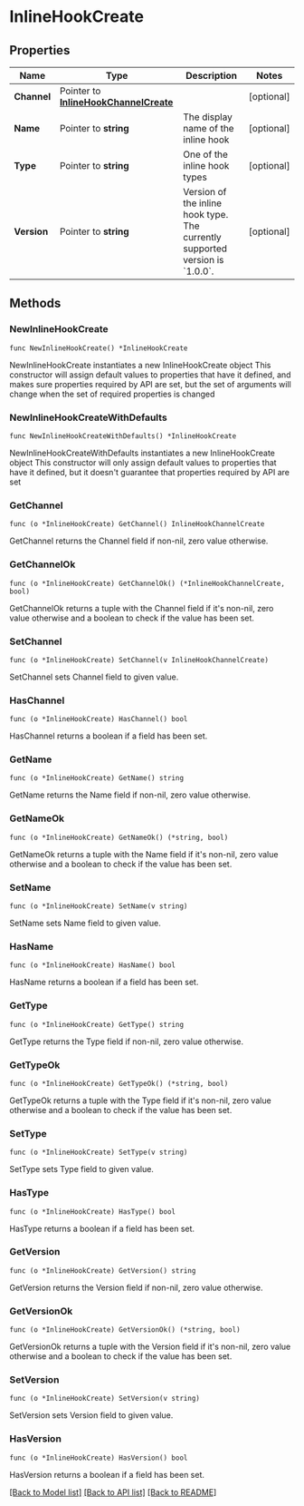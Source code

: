# InlineHookCreate

## Properties

Name | Type | Description | Notes
------------ | ------------- | ------------- | -------------
**Channel** | Pointer to [**InlineHookChannelCreate**](InlineHookChannelCreate.md) |  | [optional] 
**Name** | Pointer to **string** | The display name of the inline hook | [optional] 
**Type** | Pointer to **string** | One of the inline hook types | [optional] 
**Version** | Pointer to **string** | Version of the inline hook type. The currently supported version is &#x60;1.0.0&#x60;. | [optional] 

## Methods

### NewInlineHookCreate

`func NewInlineHookCreate() *InlineHookCreate`

NewInlineHookCreate instantiates a new InlineHookCreate object
This constructor will assign default values to properties that have it defined,
and makes sure properties required by API are set, but the set of arguments
will change when the set of required properties is changed

### NewInlineHookCreateWithDefaults

`func NewInlineHookCreateWithDefaults() *InlineHookCreate`

NewInlineHookCreateWithDefaults instantiates a new InlineHookCreate object
This constructor will only assign default values to properties that have it defined,
but it doesn't guarantee that properties required by API are set

### GetChannel

`func (o *InlineHookCreate) GetChannel() InlineHookChannelCreate`

GetChannel returns the Channel field if non-nil, zero value otherwise.

### GetChannelOk

`func (o *InlineHookCreate) GetChannelOk() (*InlineHookChannelCreate, bool)`

GetChannelOk returns a tuple with the Channel field if it's non-nil, zero value otherwise
and a boolean to check if the value has been set.

### SetChannel

`func (o *InlineHookCreate) SetChannel(v InlineHookChannelCreate)`

SetChannel sets Channel field to given value.

### HasChannel

`func (o *InlineHookCreate) HasChannel() bool`

HasChannel returns a boolean if a field has been set.

### GetName

`func (o *InlineHookCreate) GetName() string`

GetName returns the Name field if non-nil, zero value otherwise.

### GetNameOk

`func (o *InlineHookCreate) GetNameOk() (*string, bool)`

GetNameOk returns a tuple with the Name field if it's non-nil, zero value otherwise
and a boolean to check if the value has been set.

### SetName

`func (o *InlineHookCreate) SetName(v string)`

SetName sets Name field to given value.

### HasName

`func (o *InlineHookCreate) HasName() bool`

HasName returns a boolean if a field has been set.

### GetType

`func (o *InlineHookCreate) GetType() string`

GetType returns the Type field if non-nil, zero value otherwise.

### GetTypeOk

`func (o *InlineHookCreate) GetTypeOk() (*string, bool)`

GetTypeOk returns a tuple with the Type field if it's non-nil, zero value otherwise
and a boolean to check if the value has been set.

### SetType

`func (o *InlineHookCreate) SetType(v string)`

SetType sets Type field to given value.

### HasType

`func (o *InlineHookCreate) HasType() bool`

HasType returns a boolean if a field has been set.

### GetVersion

`func (o *InlineHookCreate) GetVersion() string`

GetVersion returns the Version field if non-nil, zero value otherwise.

### GetVersionOk

`func (o *InlineHookCreate) GetVersionOk() (*string, bool)`

GetVersionOk returns a tuple with the Version field if it's non-nil, zero value otherwise
and a boolean to check if the value has been set.

### SetVersion

`func (o *InlineHookCreate) SetVersion(v string)`

SetVersion sets Version field to given value.

### HasVersion

`func (o *InlineHookCreate) HasVersion() bool`

HasVersion returns a boolean if a field has been set.


[[Back to Model list]](../README.md#documentation-for-models) [[Back to API list]](../README.md#documentation-for-api-endpoints) [[Back to README]](../README.md)


